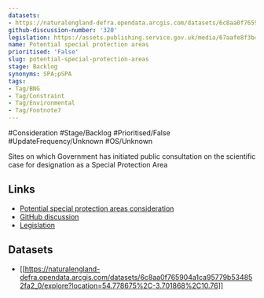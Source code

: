 ```yaml
---
datasets:
- https://naturalengland-defra.opendata.arcgis.com/datasets/6c8aa0f765904a1ca95779b534852fa2_0/explore?location=54.778675%2C-3.701868%2C10.76
github-discussion-number: '320'
legislation: https://assets.publishing.service.gov.uk/media/67aafe8f3b41f783cca46251/NPPF_December_2024.pdf
name: Potential special protection areas
prioritised: 'False'
slug: potential-special-protection-areas
stage: Backlog
synonyms: SPA;pSPA
tags:
- Tag/BNG
- Tag/Constraint
- Tag/Environmental
- Tag/Footnote7
---
```


#Consideration #Stage/Backlog #Prioritised/False #UpdateFrequency/Unknown #OS/Unknown

Sites on which Government has initiated public consultation on the scientific case for designation as a Special Protection Area

## Links

* [Potential special protection areas consideration](https://design.planning.data.gov.uk/planning-consideration/potential-special-protection-areas)
* [GitHub discussion](https://github.com/digital-land/data-standards-backlog/discussions/320)
* [Legislation](https://assets.publishing.service.gov.uk/media/67aafe8f3b41f783cca46251/NPPF_December_2024.pdf)

## Datasets

* [[https://naturalengland-defra.opendata.arcgis.com/datasets/6c8aa0f765904a1ca95779b534852fa2_0/explore?location=54.778675%2C-3.701868%2C10.76]]